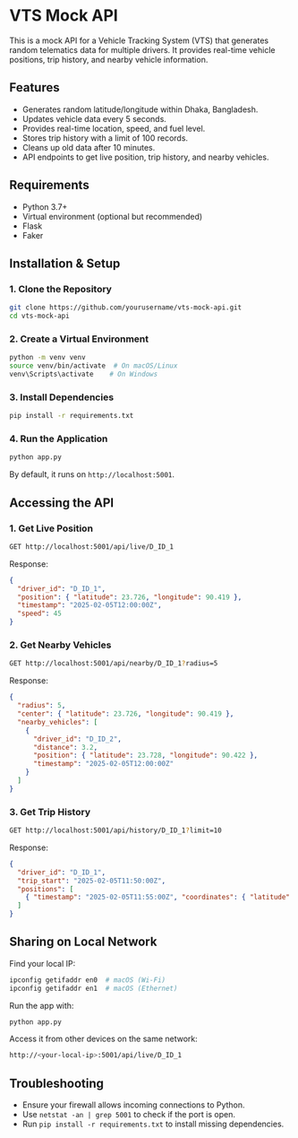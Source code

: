 # VTS Mock API

This is a mock API for a Vehicle Tracking System (VTS) that generates random telematics data for multiple drivers. It provides real-time vehicle positions, trip history, and nearby vehicle information.

## Features
- Generates random latitude/longitude within Dhaka, Bangladesh.
- Updates vehicle data every 5 seconds.
- Provides real-time location, speed, and fuel level.
- Stores trip history with a limit of 100 records.
- Cleans up old data after 10 minutes.
- API endpoints to get live position, trip history, and nearby vehicles.

## Requirements
- Python 3.7+
- Virtual environment (optional but recommended)
- Flask
- Faker

## Installation & Setup

### 1. Clone the Repository
```sh
git clone https://github.com/yourusername/vts-mock-api.git
cd vts-mock-api
```

### 2. Create a Virtual Environment
```sh
python -m venv venv
source venv/bin/activate  # On macOS/Linux
venv\Scripts\activate    # On Windows
```

### 3. Install Dependencies
```sh
pip install -r requirements.txt
```

### 4. Run the Application
```sh
python app.py
```
By default, it runs on `http://localhost:5001`.

## Accessing the API

### 1. Get Live Position
```sh
GET http://localhost:5001/api/live/D_ID_1
```
Response:
```json
{
  "driver_id": "D_ID_1",
  "position": { "latitude": 23.726, "longitude": 90.419 },
  "timestamp": "2025-02-05T12:00:00Z",
  "speed": 45
}
```

### 2. Get Nearby Vehicles
```sh
GET http://localhost:5001/api/nearby/D_ID_1?radius=5
```
Response:
```json
{
  "radius": 5,
  "center": { "latitude": 23.726, "longitude": 90.419 },
  "nearby_vehicles": [
    {
      "driver_id": "D_ID_2",
      "distance": 3.2,
      "position": { "latitude": 23.728, "longitude": 90.422 },
      "timestamp": "2025-02-05T12:00:00Z"
    }
  ]
}
```

### 3. Get Trip History
```sh
GET http://localhost:5001/api/history/D_ID_1?limit=10
```
Response:
```json
{
  "driver_id": "D_ID_1",
  "trip_start": "2025-02-05T11:50:00Z",
  "positions": [
    { "timestamp": "2025-02-05T11:55:00Z", "coordinates": { "latitude": 23.726, "longitude": 90.419 }, "speed": 40 }
  ]
}
```

## Sharing on Local Network
Find your local IP:
```sh
ipconfig getifaddr en0  # macOS (Wi-Fi)
ipconfig getifaddr en1  # macOS (Ethernet)
```
Run the app with:
```sh
python app.py
```
Access it from other devices on the same network:
```sh
http://<your-local-ip>:5001/api/live/D_ID_1
```

## Troubleshooting
- Ensure your firewall allows incoming connections to Python.
- Use `netstat -an | grep 5001` to check if the port is open.
- Run `pip install -r requirements.txt` to install missing dependencies.

